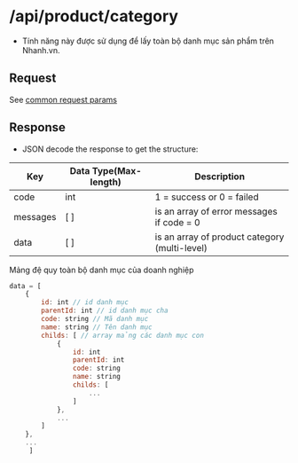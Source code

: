 # /api/product/category

- Tính năng này được sử dụng để lấy toàn bộ danh mục sản phẩm trên Nhanh.vn.

## Request

See [common request params](/api.md#request)

## Response

- JSON decode the response to get the structure:

Key | Data Type(Max-length) | Description
-------- | -------------- | -----------
code | int | 1 = success or 0 = failed
messages | [ ] | is an array of error messages if code = 0
data | [ ] | is an array of product category (multi-level)

Mảng đệ quy toàn bộ danh mục của doanh nghiệp
```js
data = [
	{
		id: int // id danh mục
		parentId: int // id danh mục cha
		code: string // Mã danh mục
		name: string // Tên danh mục
		childs: [ // array mảng các danh mục con
			{
				id: int
				parentId: int
				code: string
				name: string
				childs: [
					...
				]
			},
			... 
		]
	},
	...
     ]
```



